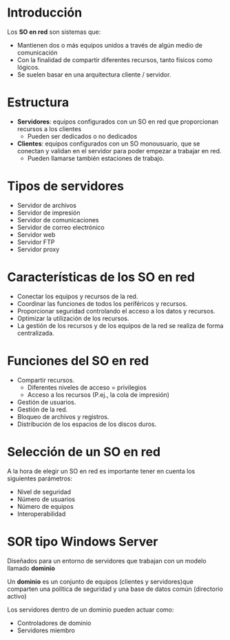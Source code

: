 # Introducción

Los **SO en red** son sistemas que:

- Mantienen dos o más equipos unidos a través de algún medio de comunicación
- Con la finalidad de compartir diferentes recursos, tanto físicos como lógicos.
- Se suelen basar en una arquitectura cliente / servidor.

# Estructura

- **Servidores**: equipos configurados con un SO en red que proporcionan recursos a los clientes
  - Pueden ser dedicados o no dedicados
- **Clientes**: equipos configurados con un SO monousuario, que se conectan y validan en el servidor para poder empezar a trabajar en red.
  - Pueden llamarse también estaciones de trabajo.

# Tipos de servidores

- Servidor de archivos
- Servidor de impresión
- Servidor de comunicaciones
- Servidor de correo electrónico
- Servidor web
- Servidor FTP
- Servidor proxy

# Características de los SO en red

- Conectar los equipos y recursos de la red.
- Coordinar las funciones de todos los periféricos y recursos.
- Proporcionar seguridad controlando el acceso a los datos y recursos.
- Optimizar la utilización de los recursos.
- La gestión de los recursos y de los equipos de la red se realiza de forma centralizada.

# Funciones del SO en red

- Compartir recursos.
  - Diferentes niveles de acceso = privilegios
  - Acceso a los recursos (P.ej., la cola de impresión)
- Gestión de usuarios.
- Gestión de la red.
- Bloqueo de archivos y registros.
- Distribución de los espacios de los discos duros.

# Selección de un SO en red

A la hora de elegir un SO en red es importante tener en cuenta los siguientes parámetros:

- Nivel de seguridad
- Número de usuarios
- Número de equipos
- Interoperabilidad

# SOR tipo Windows Server

Diseñados para un entorno de servidores que trabajan con un modelo llamado **dominio**

Un **dominio** es un conjunto de equipos (clientes y servidores)que comparten una política de seguridad y una base de datos común (directorio activo)

Los servidores dentro de un dominio pueden actuar como:

- Controladores de dominio
- Servidores miembro
